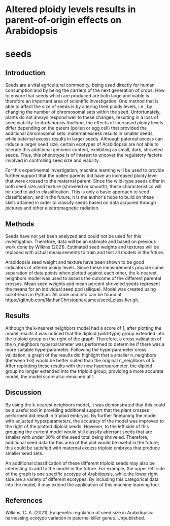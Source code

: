# Altered ploidy levels results in parent-of-origin effects on Arabidopsis 
# seeds

## Introduction
Seeds are a vital agricultural commodity, being used directly for human 
consumption and by being the carriers of the next generation of crops. How 
to ensure that seeds which are produced are both large and viable is 
therefore an important area of scientific investigation. One method that 
is able to affect the size of seeds is by altering their ploidy levels, 
i.e., by changing the number of chromosomal sets within the seed. 
Unfortunately, plants do not always respond well to these changes, 
resulting in a loss of seed viability. In *Arabidopsis thaliana*, the 
effects of increased ploidy levels differ depending on the parent (pollen 
or egg cell) that provided the additional chromosomal sets: maternal 
excess results in smaller seeds, while paternal excess results in larger 
seeds. Although paternal excess can induce a larger seed size, certain 
ecotypes of Arabidopsis are not able to tolerate this additional genomic 
content, exhibiting as small, dark, shriveled seeds. Thus, this phenotype 
is of interest to uncover the regulatory factors involved in controlling 
seed size and viability. 

For this experimental investigation, machine learning will be used to 
provide further support that the pollen parents did have an increased 
ploidy level that were crossed to the maternal parent. Since the wild-type 
seeds differ in both seed size and texture (shriveled or smooth), these 
characteristics will be used to aid in classification. This is only a 
basic approach to seed classification, and in the future, it is the 
author's hope to build on these skills attained in order to classify seeds 
based on data acquired through pictures and other electromagnetic 
radiation.

## Methods
Seeds have not yet been analyzed and could not be used for this 
investigation. Therefore, data will be an estimate and based on previous 
work done by Wilkins (2021). Estimated seed weights and textures will be 
replaced with actual measurements to train and test all models in the 
future.

Arabidopsis seed weight and texture have been shown to be good indicators 
of altered ploidy levels. Since these measurements provide some separation 
of data points when plotted against each other, the k-nearest neighbors 
model was used to assess the outcome of the different parental crosses. 
Mean seed weights and mean percent shriveled seeds represent the means for 
an individual seed pod (silique). Model was created using scikit-learn in 
Python. All code and info can be found at 
https://github.com/NathanChristopherJames/seed_classifier.git.

## Results
Although the k-nearest neighbors model had a score of 1, after plotting 
the model results it was noticed that the diploid (wild-type) group 
extended into the triploid group on the right of the graph. Therefore, a 
cross validation of the n_neighbors hyperparameter was performed to 
determine if there was a more suitable hyperparameter. Following the 
hyperparameter cross validation, a graph of the results did highlight that 
a smaller n_neighbors (between 1-3) would be better suited than the 
original n_neighbors of 5. After replotting these results with the new 
hyperparameter, the diploid group no longer extended into the triploid 
group, providing a more accurate model; the model score also remained at 
1. 

## Discussion
By using the k-nearest neighbors model, it was demonstrated that this 
could be a useful tool in providing additional support that the plant 
crosses performed did result in triploid embryos. By further finetuning 
the model with adjusted hyperparameters, the accuracy of the model was 
improved to the right of the plotted diploid seeds. However, to the left 
side of this grouping the current model would still classify aberrant 
seeds that are smaller with under 30% of the seed total being shriveled. 
Therefore, additional seed data for this area of the plot would be useful 
in the future; this could be satisfied with maternal excess triploid 
embryos that produce smaller seed sets. 

An additional classification of these different triploid seeds may also be 
interesting to add to the model in the future. For example, the upper left 
side of the graph is one specific ecotype of Arabidopsis, while the lower 
right side are a variety of different ecotypes. By including this 
categorical data into the model, it may extend the application of this 
machine learning tool.

## References
Wilkins, C. A. (2021). Epigenetic regulation of seed size in Arabidopsis: 
harnessing ecotype variation in paternal killer genes. Unpublished.



